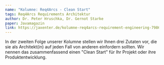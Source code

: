 ```yaml
---
name: "Kolumne: Req4Arcs - Clean Start"
tags: Req4Arcs Requirements Architektur
author: Dr. Peter Hruschka, Dr. Gernot Starke
paper: Javamagazin
link: https://jaxenter.de/kolumne-req4arcs-requirement-engineering-79860
---
```

In der zweiten Folge unserer Kolumne stellen wir Ihnen drei Zutaten vor, die sie als Architekt(in) auf jeden Fall
von anderen einfordern sollten. Wir nennen das zusammenfassend einen "Clean Start" für Ihr Projekt oder ihre
Produktentwicklung.
